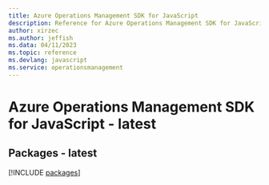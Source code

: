 ```yaml
---
title: Azure Operations Management SDK for JavaScript
description: Reference for Azure Operations Management SDK for JavaScript
author: xirzec
ms.author: jeffish
ms.data: 04/11/2023
ms.topic: reference
ms.devlang: javascript
ms.service: operationsmanagement
---
```

# Azure Operations Management SDK for JavaScript - latest
## Packages - latest
[!INCLUDE [packages](operations-management-index.md)]